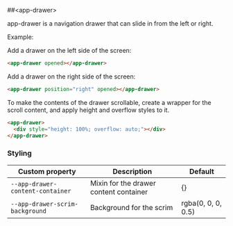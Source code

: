 ##&lt;app-drawer&gt;

app-drawer is a navigation drawer that can slide in from the left or right.

Example:

Add a drawer on the left side of the screen:

```html
<app-drawer opened></app-drawer>
```

Add a drawer on the right side of the screen:

```html
<app-drawer position="right" opened></app-drawer>
```

To make the contents of the drawer scrollable, create a wrapper for the scroll
content, and apply height and overflow styles to it.

```html
<app-drawer>
  <div style="height: 100%; overflow: auto;"></div>
</app-drawer>
```

### Styling

Custom property                  | Description                            | Default
---------------------------------|----------------------------------------|--------------------
`--app-drawer-content-container` | Mixin for the drawer content container | {}
`--app-drawer-scrim-background`  | Background for the scrim               | rgba(0, 0, 0, 0.5)
